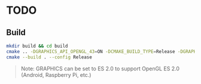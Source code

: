 # TODO

## Build

```bash
mkdir build && cd build
cmake .. -DGRAPHICS_API_OPENGL_43=ON -DCMAKE_BUILD_TYPE=Release -DGRAPHICS=4.3
cmake --build . --config Release
```

> Note: GRAPHICS can be set to ES 2.0 to support OpenGL ES 2.0 (Android, Raspberry Pi, etc.)